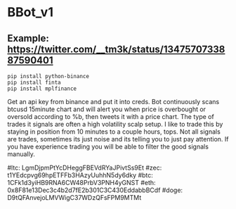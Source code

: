 # BBot_v1
## Example: https://twitter.com/__tm3k/status/1347570733887590401


```
pip install python-binance
pip install finta
pip install mplfinance
```

Get an api key from binance and put it into creds.
Bot continuously scans btcusd 15minute chart and will alert you when price is overbought or oversold according to %b, then tweets it with a price chart. 
The type of trades it signals are often a high volatility scalp setup. 
I like to trade this by staying in position from 10 minutes to a couple hours, tops.
Not all signals are trades, sometimes its just noise and its telling you to just pay attention. 
If you have experience trading you will be able to filter the good signals manually.

#ltc: LgmDjpmPtYcDHeggFBEVdRYaJPivtSs9Et
#zec: t1YEdcpvg69hpETFFb3HAzyUuhhN5dy6dky
#btc: 1CFk1d3yiHB9RNA6CW48PrbV3PNH4yGNST
#eth: 0x8F81e13Dec3c4b2d7fE2b301C3C430EddabbBCdf
#doge: D9tQFAnvejoLMVWigC37WDzQFsFPM9MTMt

